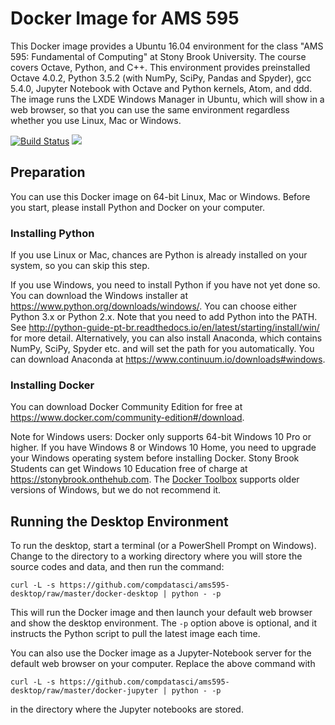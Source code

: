# Docker Image for AMS 595
This Docker image provides a Ubuntu 16.04 environment for the class
"AMS 595: Fundamental of Computing" at Stony Brook University.
The course covers Octave, Python, and C++. This environment provides
preinstalled Octave 4.0.2, Python 3.5.2 (with NumPy, SciPy, Pandas and Spyder),
gcc 5.4.0, Jupyter Notebook with Octave and Python kernels, Atom, and ddd.
The image runs the LXDE Windows Manager in Ubuntu, which will show in a
web browser, so that you can use the same environment regardless whether
you use Linux, Mac or Windows.

[![Build Status](https://travis-ci.org/compdatasci/ams595-desktop.svg?branch=master)](https://travis-ci.org/compdatasci/ams595-desktop) [![](https://images.microbadger.com/badges/image/ams595/desktop.svg)](https://microbadger.com/images/ams595/desktop)

## Preparation

You can use this Docker image on 64-bit Linux, Mac or Windows. Before you start,
please install Python and Docker on your computer.

### Installing Python
If you use Linux or Mac, chances are Python is already installed on your system,
so you can skip this step.

If you use Windows, you need to install Python if you have not yet done so.
You can download the Windows installer at
https://www.python.org/downloads/windows/.
You can choose either Python 3.x or Python 2.x. Note that you need to
add Python into the PATH. See
http://python-guide-pt-br.readthedocs.io/en/latest/starting/install/win/
for more detail. Alternatively, you can also install Anaconda, which contains
NumPy, SciPy, Spyder etc. and will set the path for you automatically.
You can download Anaconda at https://www.continuum.io/downloads#windows.

### Installing Docker

You can download Docker Community Edition for free at
https://www.docker.com/community-edition#/download.

Note for Windows users: Docker only supports 64-bit Windows 10 Pro or higher.
If you have Windows 8 or Windows 10 Home, you need to upgrade your
Windows operating system before installing Docker. Stony Brook Students can
get Windows 10 Education free of charge at https://stonybrook.onthehub.com.
The [Docker Toolbox](https://www.docker.com/products/docker-toolbox) supports
older versions of Windows, but we do not recommend it.

## Running the Desktop Environment

To run the desktop, start a terminal (or a PowerShell Prompt on Windows).
Change to the directory to a working directory where you will store the
source codes and data, and then run the command:
```
curl -L -s https://github.com/compdatasci/ams595-desktop/raw/master/docker-desktop | python - -p
```
This will run the Docker image and then launch your default web browser and show
the desktop environment. The `-p` option above is optional, and it instructs
the Python script to pull the latest image each time.

You can also use the Docker image as a Jupyter-Notebook server for the
default web browser on your computer. Replace the above command with
```
curl -L -s https://github.com/compdatasci/ams595-desktop/raw/master/docker-jupyter | python - -p
```
in the directory where the Jupyter notebooks are stored.
